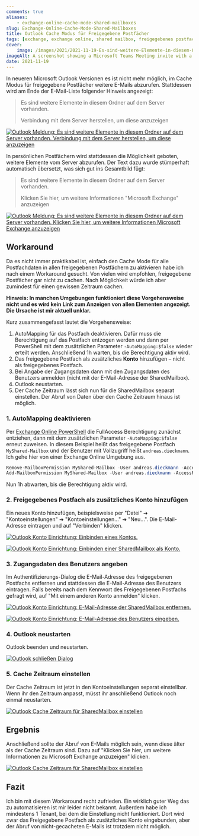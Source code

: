 ```yaml
---
comments: true
aliases:
    - exchange-online-cache-mode-shared-mailboxes
slug: Exchange-Online-Cache-Mode-Shared-Mailboxes
title: Outlook Cache Modus für Freigegebene Postfächer
tags: [exchange, exchange online, shared mailbox, freigegebenes postfach]
cover:
    image: /images/2021/2021-11-19-Es-sind-weitere-Elemente-in-diesem-Ordner-auf-dem-Server-vorhanden_Zoomed.png
imageAlt: A screenshot showing a Microsoft Teams Meeting invite with a dial-in phone number.
date: 2021-11-19
---
```


In neueren Microsoft Outlook Versionen es ist nicht mehr möglich, im Cache Modus für freigegebene Postfächer weitere E-Mails abzurufen. Stattdessen wird am Ende der E-Mail-Liste folgender Hinweis angezeigt:

> Es sind weitere Elemente in diesem Ordner auf dem Server vorhanden.
>
> Verbindung mit dem Server herstellen, um diese anzuzeigen

[![Outlook Meldung: Es sind weitere Elemente in diesem Ordner auf dem Server vorhanden. Verbindung mit dem Server herstellen, um diese anzuzeigen](/images/2021/2021-11-19-Es-sind-weitere-Elemente-in-diesem-Ordner-auf-dem-Server-vorhanden_Zoomed.png "Outlook Meldung: Es sind weitere Elemente in diesem Ordner auf dem Server vorhanden. Verbindung mit dem Server herstellen, um diese anzuzeigen")](/images/2021/2021-11-19-Es-sind-weitere-Elemente-in-diesem-Ordner-auf-dem-Server-vorhanden_Zoomed.png)

In persönlichen Postfächern wird stattdessen die Möglichkeit geboten, weitere Elemente vom Server abzurufen. Der Text dazu wurde stümperhaft automatisch übersetzt, was sich gut ins Gesamtbild fügt:

> Es sind weitere Elemente in diesem Ordner auf dem Server vorhanden.
>
> Klicken Sie hier, um weitere Informationen "Microsoft Exchange" anzuzeigen

[![Outlook Meldung: Es sind weitere Elemente in diesem Ordner auf dem Server vorhanden. Klicken Sie hier, um weitere Informationen Microsoft Exchange anzuzeigen](/images/2021/2021-11-19_Es-sind-weitere-Elemente-in-diesem-Ordner-auf-dem-Server-vorhanden-weitere-Informationen_Zoomed.png "Outlook Meldung: Es sind weitere Elemente in diesem Ordner auf dem Server vorhanden. Klicken Sie hier, um weitere Informationen Microsoft Exchange anzuzeigen")](/images/2021/2021-11-19_Es-sind-weitere-Elemente-in-diesem-Ordner-auf-dem-Server-vorhanden-weitere-Informationen_Zoomed.png)

## Workaround

Da es nicht immer praktikabel ist, einfach den Cache Mode für alle Postfachdaten in allen freigegebenen Postfächern zu aktivieren habe ich nach einem Workaround gesucht. Von vielen wird empfohlen, freigegebene Postfächer gar nicht zu cachen. Nach Möglichkeit würde ich aber zumindest für einen gewissen Zeitraum cachen.

**Hinweis: In manchen Umgebungen funktioniert diese Vorgehensweise nicht und es wird kein Link zum Anzeigen von allen Elementen angezeigt. Die Ursache ist mir aktuell unklar.**

Kurz zusammengefasst lautet die Vorgehensweise:

1. AutoMapping für das Postfach deaktivieren. Dafür muss die Berechtigung auf das Postfach entzogen werden und dann per PowerShell mit dem zusätzlichen Parameter `-AutoMapping:$false` wieder erteilt werden. Anschließend 1h warten, bis die Berechtigung aktiv wird.
1. Das freigegebene Postfach als zusätzliches **Konto** hinzufügen – nicht als freigegebenes Postfach.
1. Bei Angabe der Zugangsdaten dann mit den Zugangsdaten des Benutzers anmelden (nicht mit der E-Mail-Adresse der SharedMailbox).
1. Outlook neustarten.
1. Der Cache Zeitraum lässt sich nun für die SharedMailbox separat einstellen. Der Abruf von Daten über den Cache Zeitraum hinaus ist möglich.

### 1. AutoMapping deaktivieren

Per [Exchange Online PowerShell](https://docs.microsoft.com/de-de/powershell/exchange/exchange-online-powershell?view=exchange-ps) die FullAccess Berechtigung zunächst entziehen, dann mit dem zusätzlichen Parameter `-AutoMapping:$false` erneut zuweisen. In diesem Beispiel heißt das freigegebene Postfach `MyShared-Mailbox` und der Benutzer mit Vollzugriff heißt `andreas.dieckmann`. Ich gehe hier von einer Exchange Online Umgebung aus.

```powershell
Remove-MailboxPermission MyShared-Mailbox -User andreas.dieckmann -AccessRights fullaccess
Add-MailboxPermission MyShared-Mailbox -User andreas.dieckmann -AccessRights fullaccess -AutoMapping:$false
```

Nun 1h abwarten, bis die Berechtigung aktiv wird.

### 2. Freigegebenes Postfach als zusätzliches Konto hinzufügen

Ein neues Konto hinzufügen, beispielsweise per "Datei" ➔ "Kontoeinstellungen" ➔ "Kontoeinstellungen..." ➔ "Neu...".
Die E-Mail-Adresse eintragen und auf "Verbinden" klicken.

[![Outlook Konto Einrichtung: Einbinden eines Kontos.](/images/2021/2021-11-19-E-Mail-Konto-Einrichtung-01.png "Outlook Konto Einrichtung: Einbinden einer SharedMailbox als Konto.")](/images/2021/2021-11-19-E-Mail-Konto-Einrichtung-01.png)

[![Outlook Konto Einrichtung: Einbinden einer SharedMailbox als Konto.](/images/2021/2021-11-19-E-Mail-Konto-Einrichtung-02.png "Outlook Konto Einrichtung: Einbinden einer SharedMailbox als Konto.")](/images/2021/2021-11-19-E-Mail-Konto-Einrichtung-02.png)

### 3. Zugangsdaten des Benutzers angeben

Im Authentifizierungs-Dialog die E-Mail-Adresse des freigegebenen Postfachs entfernen und stattdessen die E-Mail-Adresse des Benutzers eintragen. Falls bereits nach dem Kennwort des Freigegebenen Postfachs gefragt wird, auf "Mit einem anderen Konto anmelden" klicken.

[![Outlook Konto Einrichtung: E-Mail-Adresse der SharedMailbox entfernen.](/images/2021/2021-11-19-E-Mail-Konto-Einrichtung-03.png "Outlook Konto Einrichtung: E-Mail-Adresse der SharedMailbox entfernen.")](/images/2021/2021-11-19-E-Mail-Konto-Einrichtung-03.png)

[![Outlook Konto Einrichtung: E-Mail-Adresse des Benutzers eingeben.](/images/2021/2021-11-19-E-Mail-Konto-Einrichtung-04.png "Outlook Konto Einrichtung: E-Mail-Adresse des Benutzers eingeben.")](/images/2021/2021-11-19-E-Mail-Konto-Einrichtung-04.png)

### 4. Outlook neustarten

Outlook beenden und neustarten.

[![Outlook schließen Dialog](/images/2021/2021-11-19-Close-Outlook.png "Outlook schließen Dialog")](/images/2021/2021-11-19-Close-Outlook.png)

### 5. Cache Zeitraum einstellen

Der Cache Zeitraum ist jetzt in den Kontoeinstellungen separat einstellbar. Wenn ihr den Zeitraum anpasst, müsst ihr anschließend Outlook noch einmal neustarten.

[![Outlook Cache Zeitraum für SharedMailbox einstellen](/images/2021/2021-11-19-E-Mail-Konto-Cache-Zeitraum.png "Outlook Cache Zeitraum für SharedMailbox einstellen")](/images/2021/2021-11-19-E-Mail-Konto-Cache-Zeitraum.png)

## Ergebnis

Anschließend sollte der Abruf von E-Mails möglich sein, wenn diese älter als der Cache Zeitraum sind. Dazu auf "Klicken Sie hier, um weitere Informationen zu Microsoft Exchange anzuzeigen" klicken.

[![Outlook Cache Zeitraum für SharedMailbox einstellen](/images/2021/2021-11-19_Es-sind-weitere-Elemente-in-diesem-Ordner-auf-dem-Server-vorhanden-weitere-Informationen.png "Outlook Cache Zeitraum für SharedMailbox einstellen")](/images/2021/2021-11-19_Es-sind-weitere-Elemente-in-diesem-Ordner-auf-dem-Server-vorhanden-weitere-Informationen.png)

## Fazit

Ich bin mit diesem Workaround recht zufrieden. Ein wirklich guter Weg das zu automatisieren ist mir leider nicht bekannt. Außerdem habe ich mindestens 1 Tenant, bei dem die Einstellung nicht funktioniert. Dort wird zwar das Freigegebene Postfach als zusätzliches Konto eingebunden, aber der Abruf von nicht-gecacheten E-Mails ist trotzdem nicht möglich.
